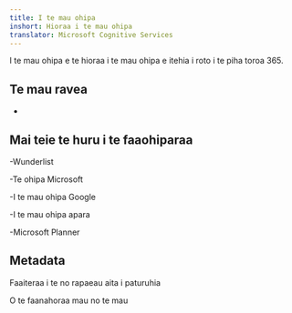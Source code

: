 ```yaml
---
title: I te mau ohipa
inshort: Hioraa i te mau ohipa
translator: Microsoft Cognitive Services
---
```


I te mau ohipa e te hioraa i te mau ohipa e itehia i roto i te piha toroa 365.

Te mau ravea
---------

-   

Mai teie te huru i te faaohiparaa
--------------------

-Wunderlist

-Te ohipa Microsoft

-I te mau ohipa Google

-I te mau ohipa apara

-Microsoft Planner

Metadata
--------

Faaiteraa i te no rapaeau aita i paturuhia

O te faanahoraa mau no te mau


